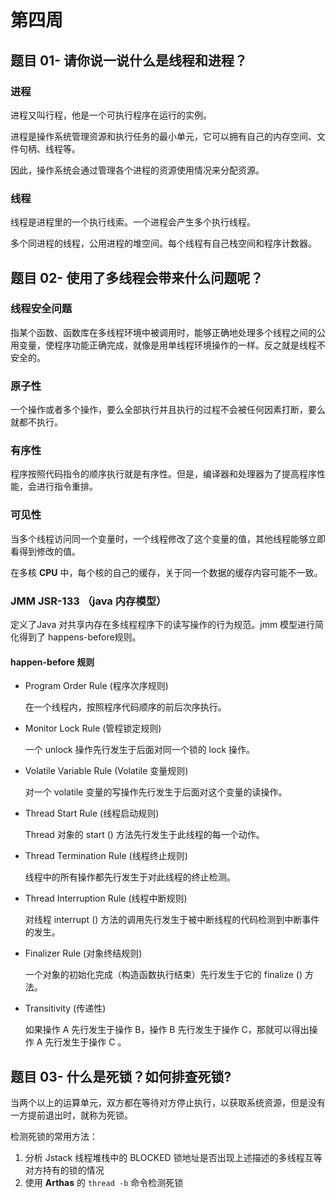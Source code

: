# 第四周

## 题目 01- 请你说一说什么是线程和进程？

### 进程

进程又叫行程，他是一个可执行程序在运行的实例。

进程是操作系统管理资源和执行任务的最小单元，它可以拥有自己的内存空间、文件句柄、线程等。 

因此，操作系统会通过管理各个进程的资源使用情况来分配资源。	

### 线程 

线程是进程里的一个执行线索。一个进程会产生多个执行线程。

多个同进程的线程，公用进程的堆空间。每个线程有自己栈空间和程序计数器。

## 题目 02- 使用了多线程会带来什么问题呢？

### 线程安全问题

指某个函数、函数库在多线程环境中被调用时，能够正确地处理多个线程之间的公用变量，使程序功能正确完成，就像是用单线程环境操作的一样。反之就是线程不安全的。

### 原子性

一个操作或者多个操作，要么全部执行并且执行的过程不会被任何因素打断，要么就都不执行。

### 有序性

程序按照代码指令的顺序执行就是有序性。但是，编译器和处理器为了提高程序性能，会进行指令重排。

### 可见性

当多个线程访问同一个变量时，一个线程修改了这个变量的值，其他线程能够立即看得到修改的值。

在多核 **CPU** 中，每个核的自己的缓存，关于同一个数据的缓存内容可能不一致。

### JMM JSR-133 （java 内存模型）

定义了Java 对共享内存在多线程程序下的读写操作的行为规范。jmm 模型进行简化得到了 happens-before规则。

#### happen-before 规则

* Program Order Rule (程序次序规则)

  在一个线程内，按照程序代码顺序的前后次序执行。

* Monitor Lock Rule (管程锁定规则)

  一个 unlock 操作先行发生于后面对同一个锁的 lock 操作。

* Volatile Variable Rule (Volatile 变量规则)

  对一个 volatile 变量的写操作先行发生于后面对这个变量的读操作。

* Thread Start Rule (线程启动规则)

  Thread 对象的 start () 方法先行发生于此线程的每一个动作。

* Thread Termination Rule (线程终止规则)

  线程中的所有操作都先行发生于对此线程的终止检测。

* Thread Interruption Rule (线程中断规则)

  对线程 interrupt () 方法的调用先行发生于被中断线程的代码检测到中断事件的发生。

* Finalizer Rule (对象终结规则)

  一个对象的初始化完成（构造函数执行结束）先行发生于它的 finalize () 方法。

* Transitivity (传递性)

  如果操作 A 先行发生于操作 B，操作 B 先行发生于操作 C，那就可以得出操作 A 先行发生于操作 C 。



## 题目 03- 什么是死锁？如何排查死锁?

当两个以上的运算单元，双方都在等待对方停止执行，以获取系统资源，但是没有一方提前退出时，就称为死锁。

检测死锁的常用方法：

1. 分析 Jstack 线程堆栈中的 BLOCKED 锁地址是否出现上述描述的多线程互等对方持有的锁的情况
2. 使用 **Arthas** 的 `thread -b` 命令检测死锁